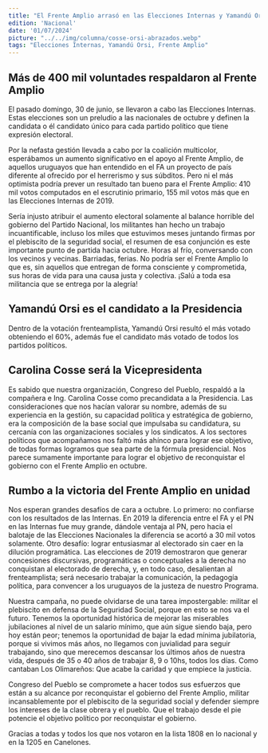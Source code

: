 ```yaml
---
title: "El Frente Amplio arrasó en las Elecciones Internas y Yamandú Orsi es el candidato a la Presidencia. Carolina Cosse completa la fórmula."
edition: 'Nacional'
date: '01/07/2024'
picture: "../../img/columna/cosse-orsi-abrazados.webp"
tags: "Elecciones Internas, Yamandú Orsi, Frente Amplio"
---
```

## Más de 400 mil voluntades respaldaron al Frente Amplio

El pasado domingo, 30 de junio, se llevaron a cabo las Elecciones Internas. Estas elecciones son un preludio a las nacionales de octubre y definen la candidata o él candidato único para cada partido político que tiene expresión electoral.

Por la nefasta gestión llevada a cabo por la coalición multicolor, esperábamos un aumento significativo en el apoyo al Frente Amplio, de aquellos uruguayos que han entendido en el FA un proyecto de país diferente al ofrecido por el herrerismo y sus súbditos. Pero ni el más optimista podría prever un resultado tan bueno para el Frente Amplio: 410 mil votos computados en el escrutinio primario, 155 mil votos más que en las Elecciones Internas de 2019.

Sería injusto atribuir el aumento electoral solamente al balance horrible del gobierno del Partido Nacional, los militantes han hecho un trabajo incuantificable, incluso los miles que estuvimos meses juntando firmas por el plebiscito de la seguridad social, el resumen de esa conjunción es este importante punto de partida hacia octubre. Horas al frío, conversando con los vecinos y vecinas. Barriadas, ferias. No podría ser el Frente Amplio lo que es, sin aquellos que entregan de forma consciente y comprometida, sus horas de vida para una causa justa y colectiva. ¡Salú a toda esa militancia que se entrega por la alegría!

## Yamandú Orsi es el candidato a la Presidencia

Dentro de la votación frenteamplista, Yamandú Orsi resultó el más votado obteniendo el 60%, además fue el candidato más votado de todos los partidos políticos.

## Carolina Cosse será la Vicepresidenta

Es sabido que nuestra organización, Congreso del Pueblo, respaldó a la compañera e Ing. Carolina Cosse como precandidata a la Presidencia. Las consideraciones que nos hacían valorar su nombre, además de su experiencia en la gestión, su capacidad política y estratégica de gobierno, era la composición de la base social que impulsaba su candidatura, su cercanía con las organizaciones sociales y los sindicatos. A los sectores políticos que acompañamos nos faltó más ahínco para lograr ese objetivo, de todas formas logramos que sea parte de la fórmula presidencial. Nos parece sumamente importante para lograr el objetivo de reconquistar el gobierno con el Frente Amplio en octubre.

## Rumbo a la victoria del Frente Amplio en unidad

Nos esperan grandes desafíos de cara a octubre. Lo primero: no confiarse con los resultados de las Internas. En 2019 la diferencia entre el FA y el PN en las Internas fue muy grande, dándole ventaja al PN, pero hacia el balotaje de las Elecciones Nacionales la diferencia se acortó a 30 mil votos solamente. Otro desafío: lograr entusiasmar al electorado sin caer en la dilución programática. Las elecciones de 2019 demostraron que generar concesiones discursivas, programáticas o conceptuales a la derecha no conquistan al electorado de derecha, y, en todo caso, desalientan al frenteamplista; será necesario trabajar la comunicación, la pedagogía política, para convencer a los uruguayos de la justeza de nuestro Programa.

Nuestra campaña, no puede olvidarse de una tarea impostergable: militar el plebiscito en defensa de la Seguridad Social, porque en esto se nos va el futuro. Tenemos la oportunidad histórica de mejorar las miserables jubilaciones al nivel de un salario mínimo, que aún sigue siendo baja, pero hoy están peor; tenemos la oportunidad de bajar la edad mínima jubilatoria, porque si vivimos más años, no llegamos con juvialidad para seguir trabajando, sino que merecemos descansar los últimos años de nuestra vida, después de 35 o 40 años de trabajar 8, 9 o 10hs, todos los días. Como cantaban Los Olimareños: Que acabe la caridad
y que empiece la justicia.

Congreso del Pueblo se compromete a hacer todos sus esfuerzos que están a su alcance por reconquistar el gobierno del Frente Amplio, militar incansablemente por el plebiscito de la seguridad social y defender siempre los intereses de la clase obrera y el pueblo. Que el trabajo desde el pie potencie el objetivo político por reconquistar el gobierno.

Gracias a todas y todos los que nos votaron en la lista 1808 en lo nacional y en la 1205 en Canelones.